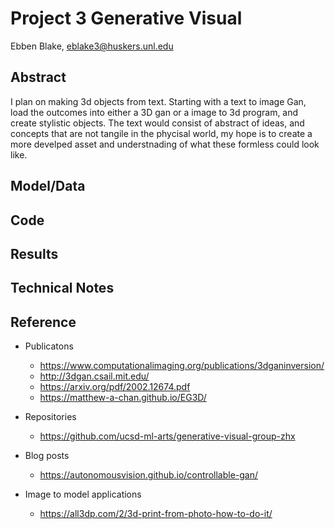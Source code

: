 # Project 3 Generative Visual

Ebben Blake, eblake3@huskers.unl.edu


## Abstract

I plan on making 3d objects from text. Starting with a text to image Gan, load the outcomes into either a 3D gan or a image to 3d program, and create stylistic objects. The text would consist of abstract of ideas, and concepts that are not tangile in the phycisal world, my hope is to create a more develped asset and understnading of what these formless could look like. 


## Model/Data



## Code



## Results



## Technical Notes



## Reference

- Publicatons
  - https://www.computationalimaging.org/publications/3dganinversion/  
  - http://3dgan.csail.mit.edu/
  - https://arxiv.org/pdf/2002.12674.pdf
  - https://matthew-a-chan.github.io/EG3D/
- Repositories

  - https://github.com/ucsd-ml-arts/generative-visual-group-zhx
- Blog posts
  - https://autonomousvision.github.io/controllable-gan/


- Image to model applications
  - https://all3dp.com/2/3d-print-from-photo-how-to-do-it/
 
